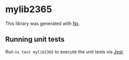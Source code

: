 # mylib2365

This library was generated with [Nx](https://nx.dev).

## Running unit tests

Run `nx test mylib2365` to execute the unit tests via [Jest](https://jestjs.io).
